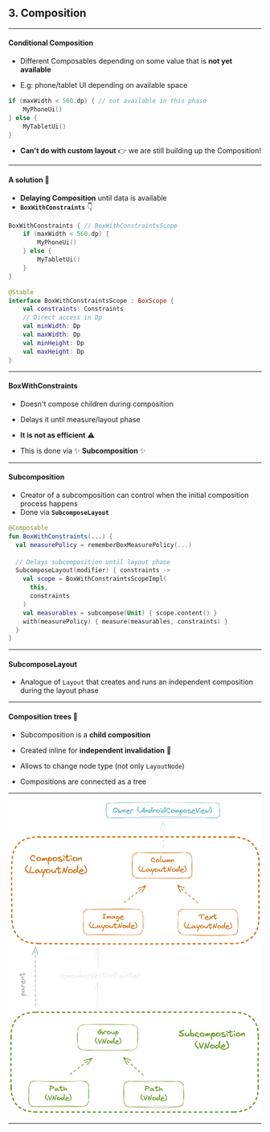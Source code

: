 <!-- .slide: data-scene="Slides" -->
## **3. Composition**

---

#### **Conditional Composition**

* Different Composables depending on some value that is **not yet available**

* E.g: phone/tablet UI depending on available space

```kotlin
if (maxWidth < 560.dp) { // not available in this phase
    MyPhoneUi()
} else {
    MyTabletUi()
}
```

* **Can't do with custom layout** 👉 we are still building up the Composition!

---

#### A **solution** 🤩

* **Delaying Composition** until data is available
* **`BoxWithConstraints`** 👇

```kotlin
BoxWithConstraints { // BoxWithConstraintsScope
    if (maxWidth < 560.dp) {
        MyPhoneUi()
    } else {
        MyTabletUi()
    }
}
```

```kotlin
@Stable
interface BoxWithConstraintsScope : BoxScope {
    val constraints: Constraints
    // Direct access in Dp
    val minWidth: Dp
    val maxWidth: Dp
    val minHeight: Dp
    val maxHeight: Dp
}
```

---

#### **BoxWithConstraints**

* Doesn't compose children during composition

* Delays it until measure/layout phase

* **It is not as efficient** ⚠️

* This is done via ✨ **Subcomposition** ✨

---

#### **Subcomposition**

* Creator of a subcomposition can control when the initial composition process happens
* Done via **`SubcomposeLayout`**

```kotlin
@Composable
fun BoxWithConstraints(...) {
  val measurePolicy = rememberBoxMeasurePolicy(...)

  // Delays subcomposition until layout phase
  SubcomposeLayout(modifier) { constraints ->
    val scope = BoxWithConstraintsScopeImpl(
      this,
      constraints
    )
    val measurables = subcompose(Unit) { scope.content() }
    with(measurePolicy) { measure(measurables, constraints) }
  }
}
```

---

#### **SubcomposeLayout**

* Analogue of `Layout` that creates and runs an independent composition during the layout phase

---

#### **Composition trees** 🌲

* Subcomposition is a **child composition**

* Created inline for **independent invalidation** 🔄

* Allows to change node type (not only `LayoutNode`)

* Compositions are connected as a tree

---

<img src="slides/images/composition_trees.png" width=550 />

---
